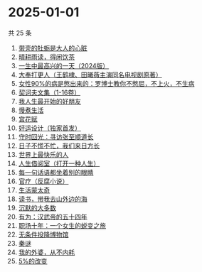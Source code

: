 # 2025-01-01

共 25 条

<!-- BEGIN WEREAD -->
<!-- 最后更新时间 2025-01-01 12:01:32 +0800 -->
1. [带壳的牡蛎是大人的心脏](https://weread.qq.com/web/bookDetail/d3732c70813ab7d40g016625)
1. [晴耕雨读，得闲饮茶](https://weread.qq.com/web/bookDetail/e39320b0813ab8447g0133f8)
1. [一生中最高兴的一天（2024版）](https://weread.qq.com/web/bookDetail/3fc328c0813ab899ag016d7c)
1. [大奉打更人（王鹤棣、田曦薇主演同名电视剧原著）](https://weread.qq.com/web/bookDetail/72432c2071c4a37d72460a5)
1. [女性90%的病是憋出来的：罗博士教你不憋屈，不上火，不生病](https://weread.qq.com/web/bookDetail/c0632aa07203c294c069e84)
1. [契诃夫文集（1-16卷）](https://weread.qq.com/web/bookDetail/f6532c4071d82aeef6505a8)
1. [我人生最开始的好朋友](https://weread.qq.com/web/bookDetail/d5432980813ab96fbg0196e0)
1. [慢煮生活](https://weread.qq.com/web/bookDetail/e02324f072253196e021d5d)
1. [宫花赋](https://weread.qq.com/web/bookDetail/2d932800813ab97d4g0169ab)
1. [好运设计（独家首发）](https://weread.qq.com/web/bookDetail/6ef32e40813ab8e9bg014638)
1. [守时回光：寻访张至顺道长](https://weread.qq.com/web/bookDetail/18b324a0813ab9818g0186df)
1. [日子不慌不忙，我们来日方长](https://weread.qq.com/web/bookDetail/16232390813ab73dfg015636)
1. [世界上最快乐的人](https://weread.qq.com/web/bookDetail/23a32e80724ad34c23a600b)
1. [人生借阅室（打开一种人生）](https://weread.qq.com/web/bookDetail/1a232a10813ab7ca1g017111)
1. [每一句话语都坐着别的眼睛](https://weread.qq.com/web/bookDetail/59832b70813ab8289g013955)
1. [官疗（反腐小说）](https://weread.qq.com/web/bookDetail/34a32890813ab96b0g016c03)
1. [生活蒙太奇](https://weread.qq.com/web/bookDetail/b0c32c5071ff64e7b0c7ab4)
1. [读书，带我去山外边的海](https://weread.qq.com/web/bookDetail/32d326807191e91e32d61de)
1. [沉默的大多数](https://weread.qq.com/web/bookDetail/84632ce071d57587846de1c)
1. [有为：汉武帝的五十四年](https://weread.qq.com/web/bookDetail/dba32c60813ab9884g015826)
1. [职场十年：一个女生的蜕变之旅](https://weread.qq.com/web/bookDetail/327325b0813ab9717g014fa0)
1. [无条件投降博物馆](https://weread.qq.com/web/bookDetail/e0c32c90813ab9859g012683)
1. [秦谜](https://weread.qq.com/web/bookDetail/67732020813ab986dg011fd2)
1. [我的外婆，从不内耗](https://weread.qq.com/web/bookDetail/1b732f30813ab8b37g0121a2)
1. [5%的改变](https://weread.qq.com/web/bookDetail/39e32100813ab7120g01631e)
<!-- END WEREAD -->